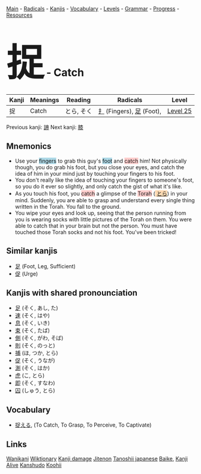 <style> bigfont {font-size: 100px}</style>
[Main](../README.md) -
[Radicals](../radicals.md) -
[Kanjis](../kanjis.md) -
[Vocabulary](../vocabulary.md) -
[Levels](../levels.md) -
[Grammar](../grammar.md) - 
[Progress](../progress.md) -
[Resources](../resources.md)
# <bigfont> 捉</bigfont> - Catch 

| Kanji | Meanings | Reading | Radicals | Level |
| --- | --- | --- | --- | --- |
| 捉 | Catch | とら, そく | [扌](../radicals/扌.md) (Fingers), [足](../radicals/足.md) (Foot),  | [Level 25](../levels/wk_level25.md) |

Previous kanji: [諦](諦.md) Next kanji: [膝](膝.md) 

## Mnemonics
 * Use your <span style="background-color:#ADD8E6"> fingers</span> to grab this guy's <span style="background-color:#ADD8E6"> foot</span> and <span style="background-color:#ffcccb"> catch</span> him! Not physically though, you do grab his foot, but you close your eyes, and catch the idea of him in your mind just by touching your fingers to his foot.
* You don't really like the idea of touching your fingers to someone's foot, so you do it ever so slightly, and only catch the gist of what it's like.
* As you touch his foot, you <span style="background-color:#ffcccb"> catch</span> a glimpse of the <span style="background-color:#ffcccb"> Torah</span> (<span style="background-color:#fed8b1"> [とら](https://jisho.org/search/とら)</span>) in your mind. Suddenly, you are able to grasp and understand every single thing written in the Torah. You fall to the ground.
* You wipe your eyes and look up, seeing that the person running from you is wearing socks with little pictures of the Torah on them. You were able to catch that in your brain but not the person. You must have touched those Torah socks and not his foot. You've been tricked!


## Similar kanjis
 * [足](足.md) (Foot, Leg, Sufficient)
* [促](促.md) (Urge)



## Kanjis with shared pronounciation
 * [足](足.md) (そく, あし, た)
* [速](速.md) (そく, はや)
* [息](息.md) (そく, いき)
* [束](束.md) (そく, たば)
* [側](側.md) (そく, がわ, そば)
* [則](則.md) (そく, のっと)
* [捕](捕.md) (ほ, つか, とら)
* [促](促.md) (そく, うなが)
* [測](測.md) (そく, はか)
* [虎](虎.md) (こ, とら)
* [即](即.md) (そく, すなわ)
* [囚](囚.md) (しゅう, とら)



## Vocabulary
 * [捉える](../vocabulary/捉.md), (To Catch, To Grasp, To Perceive, To Captivate)




## Links 


[Wanikani](https://www.wanikani.com/kanji/捉)
[Wiktionary](https://en.wiktionary.org/wiki/捉)
[Kanji damage](http://www.kanjidamage.com/kanji/search?utf8=✓&q=捉)
[Jitenon](https://jitenon.com/kanji/捉)
[Tanoshii japanese](https://www.tanoshiijapanese.com/dictionary/kanji.cfm?k=捉)
[Baike](https://baike.baidu.com/item/捉),
[Kanji Alive](https://app.kanjialive.com/捉)
[Kanshudo](https://www.kanshudo.com/searchmn?q=捉)
[Koohii](https://kanji.koohii.com/study/kanji/捉)
